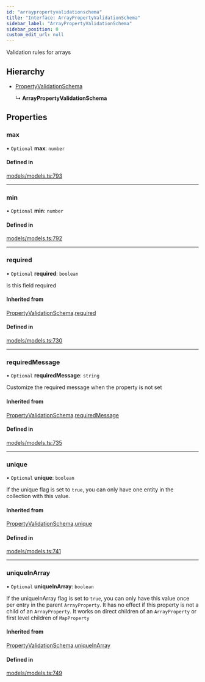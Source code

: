 ```yaml
---
id: "arraypropertyvalidationschema"
title: "Interface: ArrayPropertyValidationSchema"
sidebar_label: "ArrayPropertyValidationSchema"
sidebar_position: 0
custom_edit_url: null
---
```


Validation rules for arrays

## Hierarchy

- [PropertyValidationSchema](propertyvalidationschema.md)

  ↳ **ArrayPropertyValidationSchema**

## Properties

### max

• `Optional` **max**: `number`

#### Defined in

[models/models.ts:793](https://github.com/Camberi/firecms/blob/42dd384/src/models/models.ts#L793)

___

### min

• `Optional` **min**: `number`

#### Defined in

[models/models.ts:792](https://github.com/Camberi/firecms/blob/42dd384/src/models/models.ts#L792)

___

### required

• `Optional` **required**: `boolean`

Is this field required

#### Inherited from

[PropertyValidationSchema](propertyvalidationschema.md).[required](propertyvalidationschema.md#required)

#### Defined in

[models/models.ts:730](https://github.com/Camberi/firecms/blob/42dd384/src/models/models.ts#L730)

___

### requiredMessage

• `Optional` **requiredMessage**: `string`

Customize the required message when the property is not set

#### Inherited from

[PropertyValidationSchema](propertyvalidationschema.md).[requiredMessage](propertyvalidationschema.md#requiredmessage)

#### Defined in

[models/models.ts:735](https://github.com/Camberi/firecms/blob/42dd384/src/models/models.ts#L735)

___

### unique

• `Optional` **unique**: `boolean`

If the unique flag is set to `true`, you can only have one entity in the
collection with this value.

#### Inherited from

[PropertyValidationSchema](propertyvalidationschema.md).[unique](propertyvalidationschema.md#unique)

#### Defined in

[models/models.ts:741](https://github.com/Camberi/firecms/blob/42dd384/src/models/models.ts#L741)

___

### uniqueInArray

• `Optional` **uniqueInArray**: `boolean`

If the uniqueInArray flag is set to `true`, you can only have this value
once per entry in the parent `ArrayProperty`. It has no effect if this
property is not a child of an `ArrayProperty`. It works on direct
children of an `ArrayProperty` or first level children of `MapProperty`

#### Inherited from

[PropertyValidationSchema](propertyvalidationschema.md).[uniqueInArray](propertyvalidationschema.md#uniqueinarray)

#### Defined in

[models/models.ts:749](https://github.com/Camberi/firecms/blob/42dd384/src/models/models.ts#L749)
